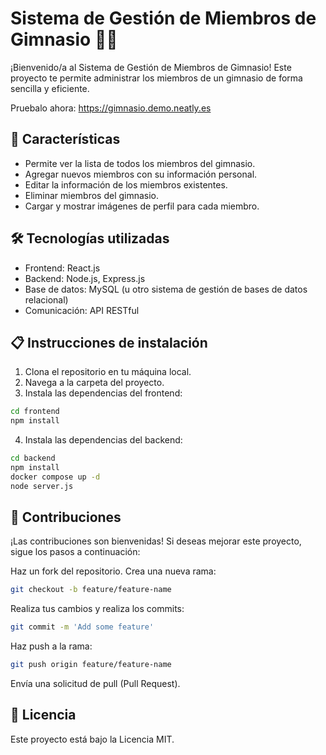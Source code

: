 # Sistema de Gestión de Miembros de Gimnasio 🏋️‍♀️

¡Bienvenido/a al Sistema de Gestión de Miembros de Gimnasio! Este proyecto te permite administrar los miembros de un gimnasio de forma sencilla y eficiente.

Pruebalo ahora: https://gimnasio.demo.neatly.es

## 🚀 Características

- Permite ver la lista de todos los miembros del gimnasio.
- Agregar nuevos miembros con su información personal.
- Editar la información de los miembros existentes.
- Eliminar miembros del gimnasio.
- Cargar y mostrar imágenes de perfil para cada miembro.

## 🛠️ Tecnologías utilizadas

- Frontend: React.js
- Backend: Node.js, Express.js
- Base de datos: MySQL (u otro sistema de gestión de bases de datos relacional)
- Comunicación: API RESTful

## 📋 Instrucciones de instalación

1. Clona el repositorio en tu máquina local.
2. Navega a la carpeta del proyecto.
3. Instala las dependencias del frontend:

```bash
cd frontend
npm install
```
   
4. Instala las dependencias del backend:

```bash
cd backend
npm install
docker compose up -d
node server.js
```
## 🤝 Contribuciones
¡Las contribuciones son bienvenidas! Si deseas mejorar este proyecto, sigue los pasos a continuación:

Haz un fork del repositorio.
Crea una nueva rama:
```bash
git checkout -b feature/feature-name
```
Realiza tus cambios y realiza los commits:
```bash
git commit -m 'Add some feature'
```
Haz push a la rama:
```bash
git push origin feature/feature-name
```
Envía una solicitud de pull (Pull Request).

## 📄 Licencia
Este proyecto está bajo la Licencia MIT.
